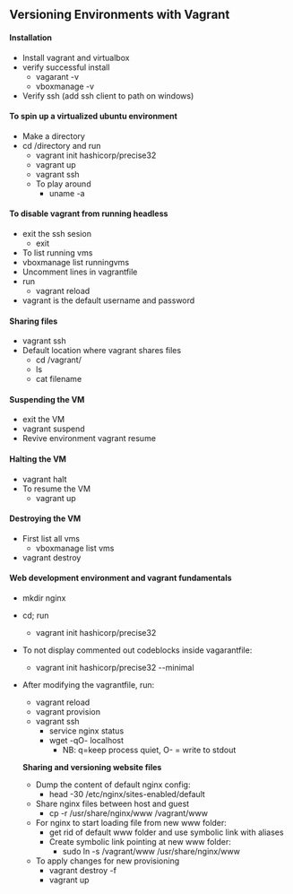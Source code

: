 ## Versioning Environments with Vagrant

#### Installation

- Install vagrant and virtualbox
- verify successful install
  - vagarant -v
  - vboxmanage -v
- Verify ssh (add ssh client to path on windows)

#### To spin up a virtualized ubuntu environment

- Make a directory
- cd /directory and run
  - vagrant init hashicorp/precise32
  - vagrant up
  - vagrant ssh
  - To play around
    - uname -a

#### To disable vagrant from running headless

- exit the ssh sesion
  - exit
- To list running vms
- vboxmanage list runningvms
- Uncomment lines in vagrantfile
- run
  - vagrant reload
- vagrant is the default username and password

#### Sharing files

- vagrant ssh
- Default location where vagrant shares files
  - cd /vagrant/
  - ls
  - cat filename

#### Suspending the VM

- exit the VM
- vagrant suspend
- Revive environment
  vagrant resume

#### Halting the VM

- vagrant halt
- To resume the VM
  - vagrant up

#### Destroying the VM

- First list all vms
  - vboxmanage list vms
- vagrant destroy

#### Web development environment and vagrant fundamentals

- mkdir nginx
- cd; run
  - vagrant init hashicorp/precise32
- To not display commented out codeblocks inside vagarantfile:
  - vagrant init hashicorp/precise32 --minimal
- After modifying the vagrantfile, run:

  - vagrant reload
  - vagrant provision
  - vagrant ssh
    - service nginx status
    - wget -qO- localhost
      - NB: q=keep process quiet, O- = write to stdout

  **Sharing and versioning website files**

  - Dump the content of default nginx config:
    - head -30 /etc/nginx/sites-enabled/default
  - Share nginx files between host and guest
    - cp -r /usr/share/nginx/www /vagrant/www
  - For nginx to start loading file from new www folder:
    - get rid of default www folder and use symbolic link with aliases
    - Create symbolic link pointing at new www folder:
      - sudo ln -s /vagrant/www /usr/share/nginx/www
  - To apply changes for new provisioning
    - vagrant destroy -f
    - vagrant up
